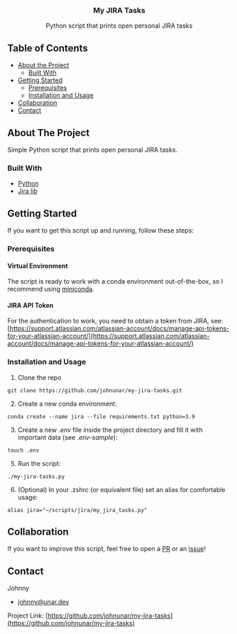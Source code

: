 <!-- PROJECT LOGO -->
<br />
<p align="center">

  <h3 align="center">My JIRA Tasks</h3>

  <p align="center">
  Python script that prints open personal JIRA tasks
  </p>
</p>



<!-- TABLE OF CONTENTS -->
## Table of Contents

* [About the Project](#about-the-project)
    * [Built With](#built-with)
* [Getting Started](#getting-started)
    * [Prerequisites](#prerequisites)
    * [Installation and Usage](#installation-and-usage)
* [Collaboration](#collaboration)
* [Contact](#contact)



<!-- ABOUT THE PROJECT -->
## About The Project

Simple Python script that prints open personal JIRA tasks.

### Built With
* [Python](https://www.python.org/)
* [Jira lib](https://pypi.org/project/jira/)

<!-- GETTING STARTED -->
## Getting Started
If you want to get this script up and running, follow these steps:

### Prerequisites
#### Virtual Environment
The script is ready to work with a conda environment out-of-the-box,
so I recommend using [miniconda](https://docs.conda.io/projects/conda/en/latest/user-guide/install/download.html).

#### JIRA API Token
For the authentication to work, you need to obtain a token from JIRA, see: [https://support.atlassian.com/atlassian-account/docs/manage-api-tokens-for-your-atlassian-account/](https://support.atlassian.com/atlassian-account/docs/manage-api-tokens-for-your-atlassian-account/)


### Installation and Usage
1. Clone the repo
```shell script
git clone https://github.com/johnunar/my-jira-tasks.git
```
2. Create a new conda environment:
```shell script
conda create --name jira --file requirements.txt python=3.9
```
3. Create a new *.env* file inside the project directory and fill it with important data (see *.env-sample*):
```shell script
touch .env
```
5. Run the script:
```shell script
./my-jira-tasks.py
```
6. (Optional) In your .zshrc (or equivalent file) set an alias for comfortable usage:
```shell script
alias jira="~/scripts/jira/my_jira_tasks.py"
```

## Collaboration
If you want to improve this script, feel free to open a [PR](https://github.com/johnunar/my-jira-tasks/compare) or an [issue](https://github.com/johnunar/my-jira-tasks/issues/new)!

<!-- CONTACT -->
## Contact

Johnny
* [johnny@unar.dev](mailto:johnny@unar.dev)

Project Link: [https://github.com/johnunar/my-jira-tasks](https://github.com/johnunar/my-jira-tasks)